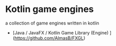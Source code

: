 # Kotlin game engines

a collection of game engines written in kotlin

* [Java / JavaFX / Kotlin Game Library (Engine) ] (https://github.com/AlmasB/FXGL)
